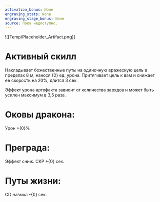 ```yaml
---
activation_bonus: None
engraving_stats: None
engraving_stage_bonus: None
source: Пока недоступно.
---
```

![[Temp/Placeholder_Artifact.png]]
# Активный скилл
Накладывает божественные путы на одиночную вражескую цель в пределах 8 м, нанося {0} ед. урона. Притягивает цель к вам и снижает ее скорость на 20%, длится 3 сек.

Эффект урона артефакта зависит от количества зарядов и может быть усилен максимум в 3,5 раза.

# Оковы дракона: 
Урон +{0}%
# Преграда: 
Эффект сниж. СКР +{0} сек.
# Путы жизни: 
CD навыка -{0} сек.
